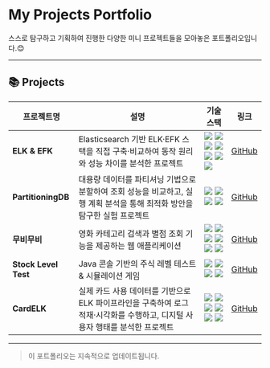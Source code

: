 # My Projects Portfolio

스스로 탐구하고 기획하여 진행한 다양한 미니 프로젝트들을 모아놓은 포트폴리오입니다.😊

---

## 📚 Projects

| 프로젝트명 | 설명 | 기술 스택 | 링크 |
|-----------|------|-----------|------|
| **ELK & EFK** | Elasticsearch 기반 ELK·EFK 스택을 직접 구축·비교하여 동작 원리와 성능 차이를 분석한 프로젝트 | <img src="https://img.shields.io/badge/Elasticsearch-005571?style=flat&logo=elasticsearch&logoColor=white"/> <img src="https://img.shields.io/badge/Kibana-E8478B?style=flat&logo=kibana&logoColor=white"/> <img src="https://img.shields.io/badge/Logstash-005571?style=flat&logo=logstash&logoColor=white"/> <img src="https://img.shields.io/badge/Fluentd-0E83C8?style=flat&logo=fluentd&logoColor=white"/> <img src="https://img.shields.io/badge/Docker-2496ED?style=flat&logo=docker&logoColor=white"/> <img src="https://img.shields.io/badge/Ubuntu-E95420?style=flat&logo=ubuntu&logoColor=white"/> <img src="https://img.shields.io/badge/VirtualBox-183A61?style=flat&logo=virtualbox&logoColor=white"/> | [GitHub](https://github.com/Minkyoungg0/elk_efk_tech_seminar.git) |
| **PartitioningDB** | 대용량 데이터를 파티셔닝 기법으로 분할하여 조회 성능을 비교하고, 실행 계획 분석을 통해 최적화 방안을 탐구한 실험 프로젝트 | <img src="https://img.shields.io/badge/MySQL-4479A1?style=flat&logo=mysql&logoColor=white"/> <img src="https://img.shields.io/badge/DBeaver-372923?style=flat&logo=datagrip&logoColor=white"/> <img src="https://img.shields.io/badge/IntelliJ%20IDEA-000000?style=flat&logo=intellijidea&logoColor=white"/> <img src="https://img.shields.io/badge/Ubuntu-E95420?style=flat&logo=ubuntu&logoColor=white"/> | [GitHub](https://github.com/Minkyoungg0/PartitioningDB.git) |
| **무비무비** | 영화 카테고리 검색과 별점 조회 기능을 제공하는 웹 애플리케이션 | <img src="https://img.shields.io/badge/Java-007396?style=flat&logo=java&logoColor=white"/> <img src="https://img.shields.io/badge/Spring%20Boot-6DB33F?style=flat&logo=spring-boot&logoColor=white"/> <img src="https://img.shields.io/badge/JPA-59666C?style=flat&logo=hibernate&logoColor=white"/> <img src="https://img.shields.io/badge/Thymeleaf-005F0F?style=flat&logo=spring&logoColor=white"/> <img src="https://img.shields.io/badge/Bootstrap-7952B3?style=flat&logo=bootstrap&logoColor=white"/> <img src="https://img.shields.io/badge/IntelliJ%20IDEA-000000?style=flat&logo=intellijidea&logoColor=white"/> | [GitHub](https://github.com/Minkyoungg0/movieJPA.git) |
| **Stock Level Test** | Java 콘솔 기반의 주식 레벨 테스트 & 시뮬레이션 게임 | <img src="https://img.shields.io/badge/Java-007396?style=flat&logo=java&logoColor=white"/> <img src="https://img.shields.io/badge/JDBC-007396?style=flat&logo=databricks&logoColor=white"/> <img src="https://img.shields.io/badge/Gradle-02303A?style=flat&logo=gradle&logoColor=white"/> <img src="https://img.shields.io/badge/IntelliJ%20IDEA-000000?style=flat&logo=intellijidea&logoColor=white"/> | [GitHub](https://github.com/Minkyoungg0/stock_game_project.git) |
| **CardELK** | 실제 카드 사용 데이터를 기반으로 ELK 파이프라인을 구축하여 로그 적재·시각화를 수행하고, 디지털 사용자 행태를 분석한 프로젝트 | <img src="https://img.shields.io/badge/Elasticsearch-005571?style=flat&logo=elasticsearch&logoColor=white"/> <img src="https://img.shields.io/badge/Kibana-E8478B?style=flat&logo=kibana&logoColor=white"/> <img src="https://img.shields.io/badge/Logstash-005571?style=flat&logo=logstash&logoColor=white"/> <img src="https://img.shields.io/badge/Filebeat-005571?style=flat&logo=elastic&logoColor=white"/> <img src="https://img.shields.io/badge/Docker-2496ED?style=flat&logo=docker&logoColor=white"/> <img src="https://img.shields.io/badge/Ubuntu-E95420?style=flat&logo=ubuntu&logoColor=white"/> | [GitHub](https://github.com/Minkyoungg0/elk_by_card_data.git) |

---

> 이 포트폴리오는 지속적으로 업데이트됩니다.
